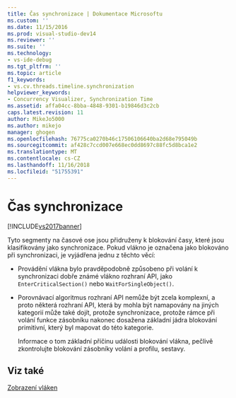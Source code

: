 ```yaml
---
title: Čas synchronizace | Dokumentace Microsoftu
ms.custom: ''
ms.date: 11/15/2016
ms.prod: visual-studio-dev14
ms.reviewer: ''
ms.suite: ''
ms.technology:
- vs-ide-debug
ms.tgt_pltfrm: ''
ms.topic: article
f1_keywords:
- vs.cv.threads.timeline.synchronization
helpviewer_keywords:
- Concurrency Visualizer, Synchronization Time
ms.assetid: affa04cc-8bba-4848-9301-b19846d3c2cb
caps.latest.revision: 11
author: MikeJo5000
ms.author: mikejo
manager: ghogen
ms.openlocfilehash: 76775ca0270b46c17506106640ba2d68e795049b
ms.sourcegitcommit: af428c7ccd007e668ec0dd8697c88fc5d8bca1e2
ms.translationtype: MT
ms.contentlocale: cs-CZ
ms.lasthandoff: 11/16/2018
ms.locfileid: "51755391"
---
```

# <a name="synchronization-time"></a>Čas synchronizace
[!INCLUDE[vs2017banner](../includes/vs2017banner.md)]

Tyto segmenty na časové ose jsou přidruženy k blokování časy, které jsou klasifikovány jako synchronizace. Pokud vlákno je označena jako blokováno při synchronizaci, je vyjádřena jednu z těchto věcí:  
  
- Provádění vlákna bylo pravděpodobně způsobeno při volání k synchronizaci dobře známé vlákno rozhraní API, jako `EnterCriticalSection()` nebo `WaitForSingleObject()`.  
  
- Porovnávací algoritmus rozhraní API nemůže být zcela komplexní, a proto některá rozhraní API, která by mohla být namapovány na jiných kategorií může také dojít, protože synchronizace, protože rámce při volání funkce zásobníku nakonec dosažena základní jádra blokování primitivní, který byl mapovat do této kategorie.  
  
  Informace o tom základní příčinu události blokování vlákna, pečlivě zkontrolujte blokování zásobníky volání a profilu, sestavy.  
  
## <a name="see-also"></a>Viz také  
 [Zobrazení vláken](../profiling/threads-view-parallel-performance.md)



